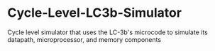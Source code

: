 # Cycle-Level-LC3b-Simulator
Cycle level simulator that uses the LC-3b's microcode to simulate its datapath, microprocessor, and memory components

